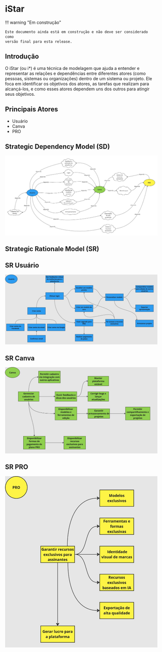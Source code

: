 # iStar

!!! warning "Em construção"

    Este documento ainda está em construção e não deve ser considerado como
    versão final para esta release.

## Introdução

O iStar (ou i*) é uma técnica de modelagem que ajuda a entender e representar as relações e dependências entre diferentes atores (como pessoas, sistemas ou organizações) dentro de um sistema ou projeto. Ele foca em identificar os objetivos dos atores, as tarefas que realizam para alcançá-los, e como esses atores dependem uns dos outros para atingir seus objetivos.

## Principais Atores

- Usuário
- Canva
- PRO

## Strategic Dependency Model (SD)

![Diagrama de Dependência](../images/DiagramaDeDependencias%20.png)

## Strategic Rationale Model (SR)

## SR Usuário

![SR Usuário](../images/SR_Usuario.png)

## SR Canva

![SR Canva](../images/SR_Canva.png)

## SR PRO

![SR PRO](../images/SR_PRO.png)
